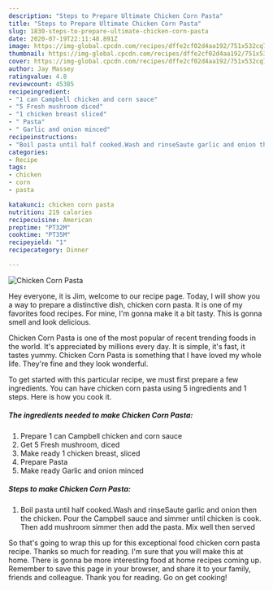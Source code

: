 ```yaml
---
description: "Steps to Prepare Ultimate Chicken Corn Pasta"
title: "Steps to Prepare Ultimate Chicken Corn Pasta"
slug: 1830-steps-to-prepare-ultimate-chicken-corn-pasta
date: 2020-07-19T22:11:48.891Z
image: https://img-global.cpcdn.com/recipes/dffe2cf02d4aa192/751x532cq70/chicken-corn-pasta-recipe-main-photo.jpg
thumbnail: https://img-global.cpcdn.com/recipes/dffe2cf02d4aa192/751x532cq70/chicken-corn-pasta-recipe-main-photo.jpg
cover: https://img-global.cpcdn.com/recipes/dffe2cf02d4aa192/751x532cq70/chicken-corn-pasta-recipe-main-photo.jpg
author: Jay Massey
ratingvalue: 4.8
reviewcount: 45385
recipeingredient:
- "1 can Campbell chicken and corn sauce"
- "5 Fresh mushroom diced"
- "1 chicken breast sliced"
- " Pasta"
- " Garlic and onion minced"
recipeinstructions:
- "Boil pasta until half cooked.Wash and rinseSaute garlic and onion then the chicken. Pour the Campbell sauce and simmer until chicken is cook. Then add mushroom simmer then add the pasta. Mix well then served"
categories:
- Recipe
tags:
- chicken
- corn
- pasta

katakunci: chicken corn pasta 
nutrition: 219 calories
recipecuisine: American
preptime: "PT32M"
cooktime: "PT35M"
recipeyield: "1"
recipecategory: Dinner

---
```



![Chicken Corn Pasta](https://img-global.cpcdn.com/recipes/dffe2cf02d4aa192/751x532cq70/chicken-corn-pasta-recipe-main-photo.jpg)

Hey everyone, it is Jim, welcome to our recipe page. Today, I will show you a way to prepare a distinctive dish, chicken corn pasta. It is one of my favorites food recipes. For mine, I'm gonna make it a bit tasty. This is gonna smell and look delicious.

Chicken Corn Pasta is one of the most popular of recent trending foods in the world. It's appreciated by millions every day. It is simple, it's fast, it tastes yummy. Chicken Corn Pasta is something that I have loved my whole life. They're fine and they look wonderful.




To get started with this particular recipe, we must first prepare a few ingredients. You can have chicken corn pasta using 5 ingredients and 1 steps. Here is how you cook it.

<!--inarticleads1-->

##### The ingredients needed to make Chicken Corn Pasta:

1. Prepare 1 can Campbell chicken and corn sauce
1. Get 5 Fresh mushroom, diced
1. Make ready 1 chicken breast, sliced
1. Prepare  Pasta
1. Make ready  Garlic and onion minced




<!--inarticleads2-->

##### Steps to make Chicken Corn Pasta:

1. Boil pasta until half cooked.Wash and rinseSaute garlic and onion then the chicken. Pour the Campbell sauce and simmer until chicken is cook. Then add mushroom simmer then add the pasta. Mix well then served




So that's going to wrap this up for this exceptional food chicken corn pasta recipe. Thanks so much for reading. I'm sure that you will make this at home. There is gonna be more interesting food at home recipes coming up. Remember to save this page in your browser, and share it to your family, friends and colleague. Thank you for reading. Go on get cooking!
